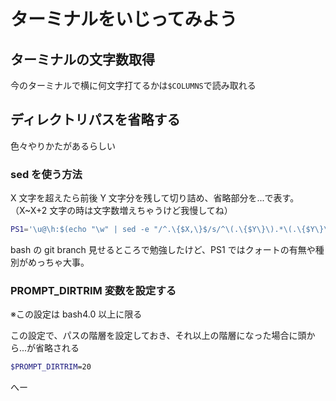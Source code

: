 # ターミナルをいじってみよう

## ターミナルの文字数取得

今のターミナルで横に何文字打てるかは`$COLUMNS`で読み取れる

## ディレクトリパスを省略する

色々やりかたがあるらしい

### sed を使う方法

X 文字を超えたら前後 Y 文字分を残して切り詰め、省略部分を...で表す。  
（X~X+2 文字の時は文字数増えちゃうけど我慢してね）

```bash
PS1='\u@\h:$(echo "\w" | sed -e "/^.\{$X,\}$/s/^\(.\{$Y\}\).*\(.\{$Y\}\)$/\1...\2/")\$ '
```

bash の git branch 見せるところで勉強したけど、PS1 ではクォートの有無や種別がめっちゃ大事。

### PROMPT_DIRTRIM 変数を設定する

※この設定は bash4.0 以上に限る

この設定で、パスの階層を設定しておき、それ以上の階層になった場合に頭から...が省略される

```bash
$PROMPT_DIRTRIM=20
```

へー
